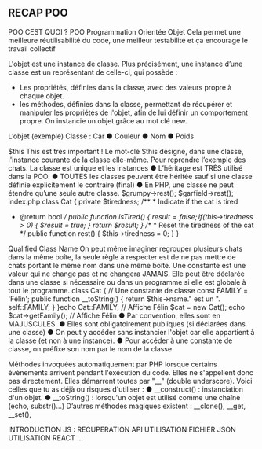 ## RECAP POO		

POO CEST QUOI ? 
POO Programmation Orientée Objet 
Cela permet une meilleure réutilisabilité du code, une meilleur testabilité et ça encourage le travail collectif 

L'objet est une instance de classe.
Plus précisément, une instance d’une classe est un représentant de celle-ci, qui possède :
- Les propriétés, définies dans la classe, avec des valeurs
propre à chaque objet.
- les méthodes, définies dans la classe, permettant de
récupérer et manipuler les propriétés de l'objet, afin de lui définir un comportement propre.
On instancie un objet grâce au mot clé new.

L’objet (exemple)
Classe : Car
● Couleur
● Nom
● Poids


$this
This est très important !
Le mot-clé $this désigne, dans une classe, l'instance courante de la classe elle-même.
Pour reprendre l’exemple des chats. La classe est unique et les instances
● L’héritage est TRÈS utilisé dans la POO.
● TOUTES les classes peuvent être héritée sauf si une classe définie explicitement le contraire (final)
● En PHP, une classe ne peut étendre qu’une seule autre classe.
$grumpy->rest();
$garfield->rest();
index.php
class Cat {
private $tiredness;
/** * Indicate if the cat is tired
* @return bool */ public function isTired() {
$result = false; if ($this->tiredness > 0) {
$result = true; } return $result; } /** * Reset the tiredness of the cat
*/ public function rest() {
$this->tiredness = 0; } }

Qualified Class Name
On peut même imaginer regrouper plusieurs chats dans la même boîte, la seule règle à respecter est de ne pas mettre de chats portant le même nom dans une même boîte.
Une constante est une valeur qui ne change pas et ne changera JAMAIS.
Elle peut être déclarée dans une classe si nécessaire ou dans un programme si elle est globale à tout le programme.
class Cat {
// Une constante de classe const FAMILY = 'Félin';
public function __toString() {
return $this->name." est un ". self::FAMILY; } }echo Cat::FAMILY; // Affiche Félin
$cat = new Cat(); echo $cat->getFamily(); // Affiche Félin
● Par convention, elles sont en MAJUSCULES.
● Elles sont obligatoirement publiques (si déclarées dans une classe)
● On peut y accéder sans instancier l'objet car elle appartient à la classe (et non à une instance).
● Pour accéder à une constante de classe, on préfixe son nom par le nom de la classe

Méthodes invoquées automatiquement par PHP lorsque certains évènements arrivent pendant l'exécution du code.
Elles ne s'appellent donc pas directement.
Elles démarrent toutes par "__" (double underscore). Voici celles que tu as déjà ou risques d'utiliser :
● __construct() : instanciation d'un objet.
● __toString() : lorsqu'un objet est utilisé comme une chaîne (echo, substr()...)
D’autres méthodes magiques existent : __clone(), __get, __set(),


INTRODUCTION JS : RECUPERATION API UTILISATION FICHIER JSON UTILISATION REACT ...

